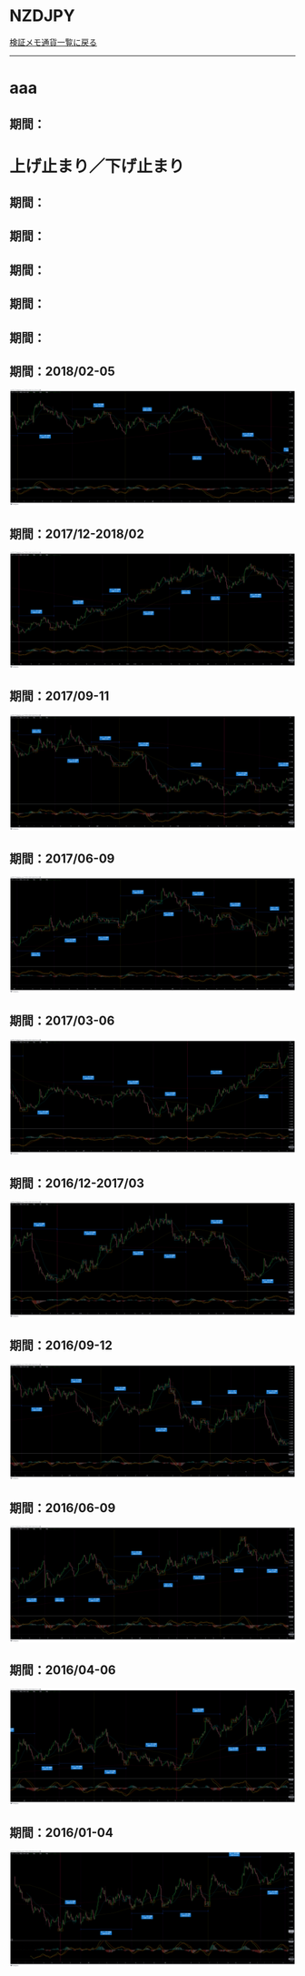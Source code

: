 # NZDJPY
[検証メモ通貨一覧に戻る](../index.md)  

---
# aaa
## 期間：

# 上げ止まり／下げ止まり
## 期間：

## 期間：

## 期間：

## 期間：

## 期間：

## 期間：2018/02-05
![](img/2023-01-10-10-31-50.png)
## 期間：2017/12-2018/02
![](img/2023-01-10-10-30-51.png)
## 期間：2017/09-11
![](img/2023-01-10-10-30-03.png)
## 期間：2017/06-09
![](img/2023-01-10-10-29-11.png)
## 期間：2017/03-06
![](img/2023-01-10-10-28-19.png)
## 期間：2016/12-2017/03
![](img/2023-01-10-10-27-33.png)
## 期間：2016/09-12
![](img/2023-01-10-10-26-24.png)
## 期間：2016/06-09
![](img/2023-01-10-10-25-19.png)
## 期間：2016/04-06
![](img/2023-01-10-09-58-31.png)
## 期間：2016/01-04
![](img/2023-01-10-09-57-29.png)
